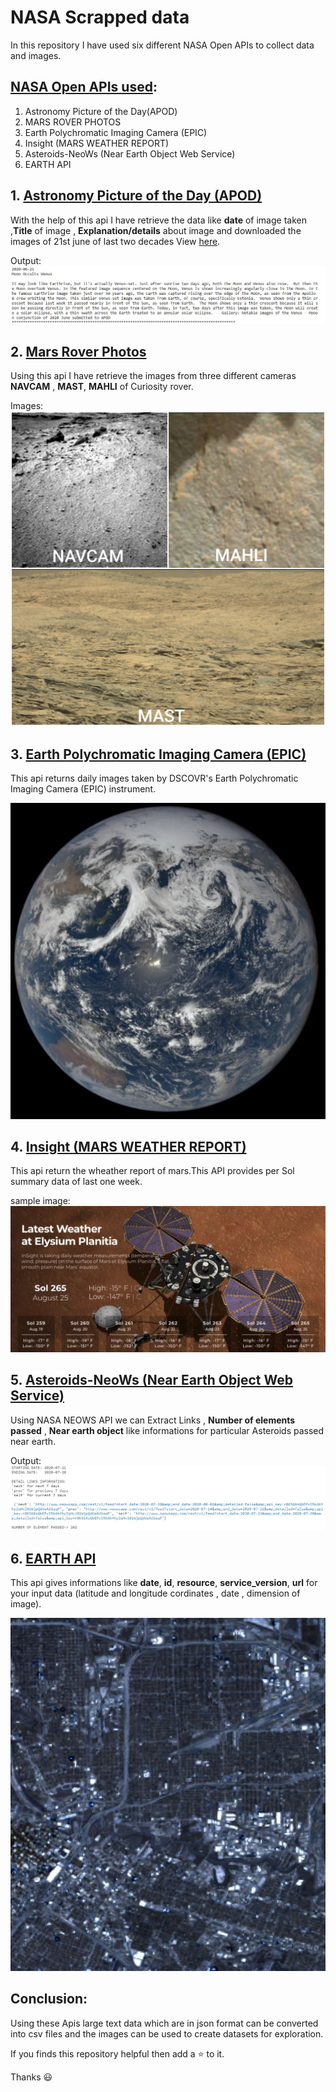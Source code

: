 # NASA Scrapped data
In this repository I have used six different NASA Open APIs to collect data and images.

## [NASA Open APIs used](https://api.nasa.gov/):
1. Astronomy Picture of the Day(APOD)
2. MARS ROVER PHOTOS
3. Earth Polychromatic Imaging Camera (EPIC) 
4. Insight (MARS WEATHER REPORT)
5. Asteroids-NeoWs (Near Earth Object Web Service)
6. EARTH API


## 1. [Astronomy Picture of the Day (APOD)](https://github.com/prateek-code-22/NASA-Scrapped-data/blob/master/scrap(APOD).ipynb)
With the help of this api I have retrieve the data like **date** of image taken ,**Title** of image , **Explanation/details** about image and downloaded the images of 21st june of last two decades View [here](https://github.com/prateek-code-22/NASA-Scrapped-data/tree/master/APOD%20(images)).

Output:
![Alt apod result](/Output_images/Apod.jpg)


## 2. [Mars Rover Photos](https://github.com/prateek-code-22/NASA-Scrapped-data/blob/master/Curiosity_Sol.ipynb)
Using this api I have retrieve the images from three different cameras **NAVCAM** , **MAST**, **MAHLI** of Curiosity rover.

Images:
![alt curiosity](/Output_images/20201011_120047.jpg)


## 3. [Earth Polychromatic Imaging Camera (EPIC)](https://github.com/prateek-code-22/NASA-Scrapped-data/blob/master/EPIC_api.ipynb)
This api returns daily images taken by DSCOVR's Earth Polychromatic Imaging Camera (EPIC) instrument.

![alt epic](/Output_images/epic.jpg)


## 4. [Insight (MARS WEATHER REPORT)](https://github.com/prateek-code-22/NASA-Scrapped-data/blob/master/Insight_api.ipynb)
This api return the wheather report of mars.This API provides per Sol summary data of last one week.

sample image:
![alt weather](/Output_images/weather.jpg)


## 5. [Asteroids-NeoWs (Near Earth Object Web Service)](https://github.com/prateek-code-22/NASA-Scrapped-data/blob/master/Neows_Scrap.ipynb)
Using NASA NEOWS API we can Extract Links , **Number of elements passed** , **Near earth object** like informations for particular Asteroids passed near earth.

Output:
![alt img](/Output_images/neows.jpg)

## 6. [EARTH API](https://github.com/prateek-code-22/NASA-Scrapped-data/blob/master/Earth_api.ipynb)
This api gives informations like **date**, **id**, **resource**, **service_version**, **url** for your input data (latitude and longitude cordinates , date , dimension of image).

![alt earth](/Output_images/earth.jpg)


## Conclusion:
   Using these Apis large text data which are in json format can be converted into csv files and the images can be used to create datasets for exploration.
   

If you finds this repository helpful then add a :star: to it. 

Thanks :smiley:
